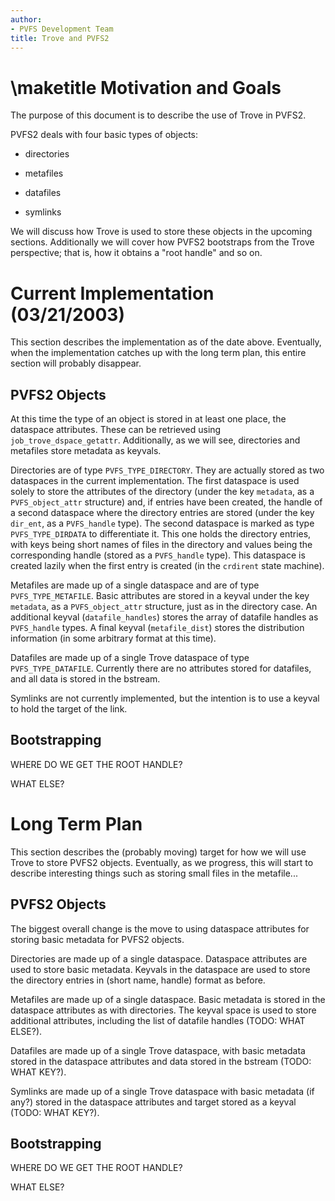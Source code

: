```yaml
---
author:
- PVFS Development Team
title: Trove and PVFS2
---
```


\maketitle
Motivation and Goals
====================

The purpose of this document is to describe the use of Trove in PVFS2.

PVFS2 deals with four basic types of objects:

-   directories

-   metafiles

-   datafiles

-   symlinks

We will discuss how Trove is used to store these objects in the upcoming
sections. Additionally we will cover how PVFS2 bootstraps from the Trove
perspective; that is, how it obtains a "root handle" and so on.

Current Implementation (03/21/2003)
===================================

This section describes the implementation as of the date above.
Eventually, when the implementation catches up with the long term plan,
this entire section will probably disappear.

PVFS2 Objects
-------------

At this time the type of an object is stored in at least one place, the
dataspace attributes. These can be retrieved using
`job_trove_dspace_getattr`. Additionally, as we will see, directories
and metafiles store metadata as keyvals.

Directories are of type `PVFS_TYPE_DIRECTORY`. They are actually stored
as two dataspaces in the current implementation. The first dataspace is
used solely to store the attributes of the directory (under the key
`metadata`, as a `PVFS_object_attr` structure) and, if entries have been
created, the handle of a second dataspace where the directory entries
are stored (under the key `dir_ent`, as a `PVFS_handle` type). The
second dataspace is marked as type `PVFS_TYPE_DIRDATA` to differentiate
it. This one holds the directory entries, with keys being short names of
files in the directory and values being the corresponding handle (stored
as a `PVFS_handle` type). This dataspace is created lazily when the
first entry is created (in the `crdirent` state machine).

Metafiles are made up of a single dataspace and are of type
`PVFS_TYPE_METAFILE`. Basic attributes are stored in a keyval under the
key `metadata`, as a `PVFS_object_attr` structure, just as in the
directory case. An additional keyval (`datafile_handles`) stores the
array of datafile handles as `PVFS_handle` types. A final keyval
(`metafile_dist`) stores the distribution information (in some arbitrary
format at this time).

Datafiles are made up of a single Trove dataspace of type
`PVFS_TYPE_DATAFILE`. Currently there are no attributes stored for
datafiles, and all data is stored in the bstream.

Symlinks are not currently implemented, but the intention is to use a
keyval to hold the target of the link.

Bootstrapping
-------------

WHERE DO WE GET THE ROOT HANDLE?

WHAT ELSE?

Long Term Plan
==============

This section describes the (probably moving) target for how we will use
Trove to store PVFS2 objects. Eventually, as we progress, this will
start to describe interesting things such as storing small files in the
metafile\...

PVFS2 Objects
-------------

The biggest overall change is the move to using dataspace attributes for
storing basic metadata for PVFS2 objects.

Directories are made up of a single dataspace. Dataspace attributes are
used to store basic metadata. Keyvals in the dataspace are used to store
the directory entries in (short name, handle) format as before.

Metafiles are made up of a single dataspace. Basic metadata is stored in
the dataspace attributes as with directories. The keyval space is used
to store additional attributes, including the list of datafile handles
(TODO: WHAT ELSE?).

Datafiles are made up of a single Trove dataspace, with basic metadata
stored in the dataspace attributes and data stored in the bstream (TODO:
WHAT KEY?).

Symlinks are made up of a single Trove dataspace with basic metadata (if
any?) stored in the dataspace attributes and target stored as a keyval
(TODO: WHAT KEY?).

Bootstrapping
-------------

WHERE DO WE GET THE ROOT HANDLE?

WHAT ELSE?
